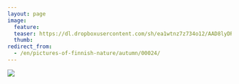 ```yaml
---
layout: page
image:
  feature:
  teaser: https://dl.dropboxusercontent.com/sh/ea1wtnz7z734o12/AAD8lyDRcuhQ4rTYJ6QwVbsBa/luontokuvat/kes%C3%A4/2/DSC13607-245px.jpg
  thumb:
redirect_from:
  - /en/pictures-of-finnish-nature/autumn/00024/
---
```


[![](https://dl.dropboxusercontent.com/sh/ea1wtnz7z734o12/AAB1sA09eqtowQ9xHB1CumSKa/luontokuvat/kes%C3%A4/2/DSC13607-800px.jpg)](https://dl.dropboxusercontent.com/sh/ea1wtnz7z734o12/AACe0G4Di3HMo6kSzqfKhYwga/luontokuvat/kes%C3%A4/2/DSC13607.jpg)
